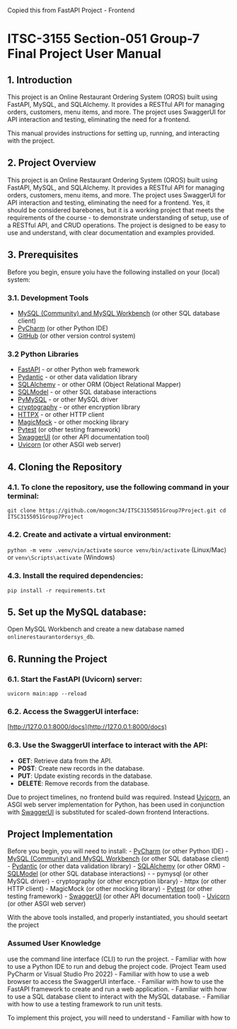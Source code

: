 ﻿Copied this from FastAPI Project - Frontend

# ITSC-3155 Section-051 Group-7 Final Project User Manual

## 1. Introduction
This project is an Online Restaurant Ordering System (OROS) built using FastAPI, MySQL, and SQLAlchemy. 
It provides a RESTful API for managing orders, customers, menu items, and more. The project uses SwaggerUI 
for API interaction and testing, eliminating the need for a frontend.

This manual provides instructions for setting up, running, and interacting with the project.

## 2. Project Overview
This project is an Online Restaurant Ordering System (OROS) built using FastAPI, MySQL, and SQLAlchemy.
It provides a RESTful API for managing orders, customers, menu items, and more. The project uses SwaggerUI
for API interaction and testing, eliminating the need for a frontend.  Yes, it should be considered barebones, 
but it is a working project that meets the requirements of the course - to demonstrate understanding of setup, 
use of a RESTful API, and CRUD operations.  The project is designed to be easy to use and understand, with 
clear documentation and examples provided.

## 3. Prerequisites
Before you begin, ensure yoiu have the following installed on your (local) system:

### 3.1. Development Tools
- [MySQL (Community) and MySQL Workbench](https://www.mysql.com) (or other SQL database client)
- [PyCharm](https://www.jetbrains.com/pycharm/) (or other Python IDE)
- [GitHub](https://www.github.com) (or other version control system)

### 3.2 Python Libraries
- [FastAPI](https://fastapi.tiangolo.com) - or other Python web framework
- [Pydantic](https://docs.pydantic.dev) - or other data validation library
- [SQLAlchemy](https://www.sqlalchemy.org/) - or other ORM (Object Relational Mapper)
- [SQLModel](https://sqlmodel.tiangolo.com) - or other SQL database interactions
- [PyMySQL](https://pypi.org/project/PyMySQL/) - or other MySQL driver
- [cryptography](https://pypi.org/project/cryptography/) - or other encryption library
- [HTTPX](https://www.python-httpx.org/) - or other HTTP client
- [MagicMock](https://docs.python.org/3/library/unittest.mock.html) - or other mocking library
- [Pytest](https://pytest.org) (or other testing framework)
- [SwaggerUI](https://swagger.io/tools/swagger-ui/) (or other API documentation tool)
- [Uvicorn](https://uvicorn.org) (or other ASGI web server)

## 4. Cloning the Repository

### 4.1. To clone the repository, use the following command in your terminal:
```git clone https://github.com/mogonc34/ITSC3155051Group7Project.git cd ITSC3155051Group7Project```
### 4.2. Create and activate a virtual environment:
```python -m venv .venv/vin/activate```
```source venv/bin/activate``` (Linux/Mac) or ```venv\Scripts\activate``` (Windows)
### 4.3. Install the required dependencies:
```pip install -r requirements.txt```

## 5. Set up the MySQL database:
Open MySQL Workbench and create a new database named `onlinerestaurantordersys_db`.

## 6. Running the Project
### 6.1. Start the FastAPI (Uvicorn) server:
```uvicorn main:app --reload```
### 6.2. Access the SwaggerUI interface:
[http://127.0.0.1:8000/docs](http://127.0.0.1:8000/docs)
### 6.3. Use the SwaggerUI interface to interact with the API:
- **GET**: Retrieve data from the API.
- **POST**: Create new records in the database.
- **PUT**: Update existing records in the database.
- **DELETE**: Remove records from the database.
 
Due to project timelines, no frontend build was required.  Instead [Uvicorn](https://uvicorn.org), an ASGI web server implementation for Python, has been 
used in conjunction with [SwaggerUI](https://swagger.io/tools/swagger-ui/) is substituted for scaled-down frontend Interactions.

## Project Implementation

Before you begin, you will need to install:
	- [PyCharm](https://www.jetbrains.com/pycharm/) (or other Python IDE)
	- [MySQL (Community) and MySQL Workbench](https://www.mysql.com) (or other SQL database client)
	- [Pydantic](https://docs.pydantic.dev) (or other data validation library)
	- [SQLAlchemy](https://www.sqlalchemy.org/) (or other ORM)
	- [SQLModel](https://sqlmodel.tiangolo.com) (or other SQL database interactions)
	- 
	- pymysql (or other MySQL driver)
	- cryptography (or other encryption library)
	- httpx (or other HTTP client)
	- MagicMock (or other mocking library)
	- [Pytest](https://pytest.org) (or other testing framework)
	- [SwaggerUI](https://swagger.io/tools/swagger-ui/) (or other API documentation tool)
	- [Uvicorn](https://uvicorn.org) (or other ASGI web server)


With the above tools installed, and properly instantiated, you should seetart the project

### Assumed User Knowledge
use the command line interface (CLI) to run the project.
	- Familiar with how to use a Python IDE to run and debug the project code. (Project Team used PyCharm or Visual Studio Pro 2022)
	- Familiar with how to use a web browser to access the SwaggerUI interface.
	- Familiar with how to use the FastAPI framework to create and run a web application.
	- Familiar with how to use a SQL database client to interact with the MySQL database.
	- Familiar with how to use a testing framework to run unit tests.

To implement this project, you will need to understand
	- Familiar with how to 